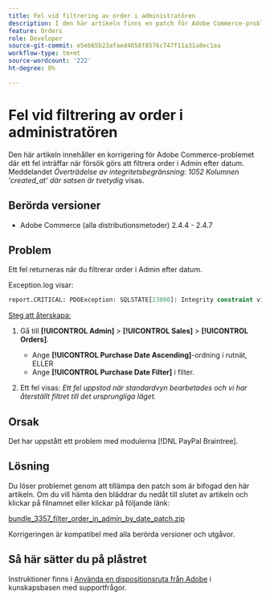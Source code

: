 ```yaml
---
title: Fel vid filtrering av order i administratören
description: I den här artikeln finns en patch för Adobe Commerce-problemet, där ett fel inträffar när du försöker filtrera order i Admin efter datum och meddelandet "Integritetsbegränsningsöverträdelse 1052 Kolumnen 'created_at' där -satsen är tvetydig" visas.
feature: Orders
role: Developer
source-git-commit: e5eb65b23afaed4658f8576c747f11a31a8ec1aa
workflow-type: tm+mt
source-wordcount: '222'
ht-degree: 0%

---
```


# Fel vid filtrering av order i administratören

Den här artikeln innehåller en korrigering för Adobe Commerce-problemet där ett fel inträffar när försök görs att filtrera order i Admin efter datum. Meddelandet *Överträdelse av integritetsbegränsning: 1052 Kolumnen &#39;created_at&#39; där satsen är tvetydig* visas.

## Berörda versioner

* Adobe Commerce (alla distributionsmetoder) 2.4.4 - 2.4.7

## Problem

Ett fel returneras när du filtrerar order i Admin efter datum.

Exception.log visar:

```SQL
report.CRITICAL: PDOException: SQLSTATE[23000]: Integrity constraint violation: 1052 Column 'created_at' in where clause is ambiguous in /path/to/magento/vendor/magento/framework/DB/Statement/Pdo/Mysql.php:90
```

<u>Steg att återskapa:</u>

1. Gå till **[!UICONTROL Admin]** > **[!UICONTROL Sales]** > **[!UICONTROL Orders]**.
   * Ange **[!UICONTROL Purchase Date Ascending]**-ordning i rutnät, ELLER
   * Ange **[!UICONTROL Purchase Date Filter]** i filter.

1. Ett fel visas: *Ett fel uppstod när standardvyn bearbetades och vi har återställt filtret till det ursprungliga läget.*

## Orsak

Det har uppstått ett problem med modulerna [!DNL PayPal Braintree].

## Lösning

Du löser problemet genom att tillämpa den patch som är bifogad den här artikeln. Om du vill hämta den bläddrar du nedåt till slutet av artikeln och klickar på filnamnet eller klickar på följande länk:

[bundle_3357_filter_order_in_admin_by_date_patch.zip](assets/bundle-3357-unable-to-filter-order-in-admin-by-date.zip)

Korrigeringen är kompatibel med alla berörda versioner och utgåvor.

## Så här sätter du på plåstret

Instruktioner finns i [Använda en dispositionsruta från Adobe](/help/how-to/general/how-to-apply-a-composer-patch-provided-by-magento.md) i kunskapsbasen med supportfrågor.
